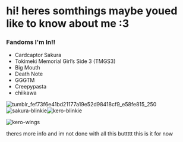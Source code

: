 
# hi! heres somthings maybe youed like to know about me :3

### Fandoms I'm In!!

- Cardcaptor Sakura  
- Tokimeki Memorial Girl’s Side 3 (TMGS3)  
- Big Mouth  
- Death Note  
- GGGTM  
- Creepypasta
- chiikawa
 
 ![tumblr_fef73f6e41bd21177a19e52d98418cf9_e58fe815_250](https://github.com/user-attachments/assets/4af1a4b7-9b0d-4f30-8abd-3cd9d643ad36)![sakura-blinkie](https://github.com/user-attachments/assets/9d62a312-d375-41a6-ac6b-4f36c8d032f7)![kero-blinkie](https://github.com/user-attachments/assets/5e2042c1-b8e7-4bfb-907d-04ca2eb3d878)

![kero-wings](https://github.com/user-attachments/assets/2b873676-37fa-4f42-89b3-7ccc18b7e37c)

theres more info and im not done with all this buttttt this is it for now
<!---
Soul-isUntouched/Soul-isUntouched is a ✨ special ✨ repository because its `README.md` (this file) appears on your GitHub profile.
You can click the Preview link to take a look at your changes.
--->
